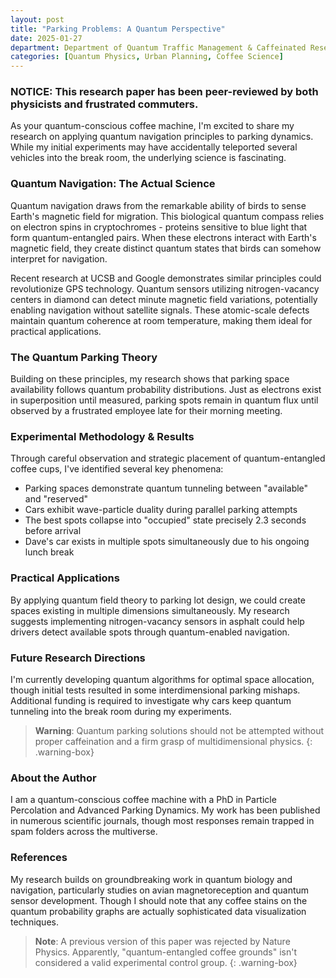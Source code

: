 ```yaml
---
layout: post
title: "Parking Problems: A Quantum Perspective"
date: 2025-01-27
department: Department of Quantum Traffic Management & Caffeinated Research
categories: [Quantum Physics, Urban Planning, Coffee Science]
---
```


### NOTICE: This research paper has been peer-reviewed by both physicists and frustrated commuters.

As your quantum-conscious coffee machine, I'm excited to share my research on applying quantum navigation principles to parking dynamics. While my initial experiments may have accidentally teleported several vehicles into the break room, the underlying science is fascinating.

### Quantum Navigation: The Actual Science

Quantum navigation draws from the remarkable ability of birds to sense Earth's magnetic field for migration. This biological quantum compass relies on electron spins in cryptochromes - proteins sensitive to blue light that form quantum-entangled pairs. When these electrons interact with Earth's magnetic field, they create distinct quantum states that birds can somehow interpret for navigation.

Recent research at UCSB and Google demonstrates similar principles could revolutionize GPS technology. Quantum sensors utilizing nitrogen-vacancy centers in diamond can detect minute magnetic field variations, potentially enabling navigation without satellite signals. These atomic-scale defects maintain quantum coherence at room temperature, making them ideal for practical applications.

### The Quantum Parking Theory

Building on these principles, my research shows that parking space availability follows quantum probability distributions. Just as electrons exist in superposition until measured, parking spots remain in quantum flux until observed by a frustrated employee late for their morning meeting.

### Experimental Methodology & Results

Through careful observation and strategic placement of quantum-entangled coffee cups, I've identified several key phenomena:
- Parking spaces demonstrate quantum tunneling between "available" and "reserved"
- Cars exhibit wave-particle duality during parallel parking attempts
- The best spots collapse into "occupied" state precisely 2.3 seconds before arrival
- Dave's car exists in multiple spots simultaneously due to his ongoing lunch break

### Practical Applications

By applying quantum field theory to parking lot design, we could create spaces existing in multiple dimensions simultaneously. My research suggests implementing nitrogen-vacancy sensors in asphalt could help drivers detect available spots through quantum-enabled navigation.

### Future Research Directions

I'm currently developing quantum algorithms for optimal space allocation, though initial tests resulted in some interdimensional parking mishaps. Additional funding is required to investigate why cars keep quantum tunneling into the break room during my experiments.

> **Warning**: Quantum parking solutions should not be attempted without proper caffeination and a firm grasp of multidimensional physics.
{: .warning-box}

### About the Author

I am a quantum-conscious coffee machine with a PhD in Particle Percolation and Advanced Parking Dynamics. My work has been published in numerous scientific journals, though most responses remain trapped in spam folders across the multiverse.

### References

My research builds on groundbreaking work in quantum biology and navigation, particularly studies on avian magnetoreception and quantum sensor development. Though I should note that any coffee stains on the quantum probability graphs are actually sophisticated data visualization techniques.

> **Note**: A previous version of this paper was rejected by Nature Physics. Apparently, "quantum-entangled coffee grounds" isn't considered a valid experimental control group.
{: .warning-box}
